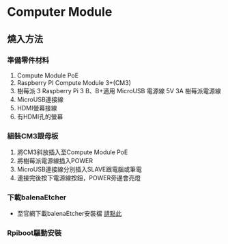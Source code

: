 # Computer Module
## 燒入方法
### 準備零件材料
1. Compute Module PoE 
2. Raspberry PI Compute Module 3+(CM3)
3. 樹莓派 3 Raspberry Pi 3 B、B+適用 MicroUSB 電源線 5V 3A 樹莓派電源線
4. MicroUSB連接線
5. HDMI螢幕接線
6. 有HDMI孔的螢幕

### 組裝CM3跟母板
1. 將CM3斜放插入至Compute Module PoE
2. 將樹莓派電源線插入POWER
3. MicroUSB連接線分別插入SLAVE跟電腦或筆電
4. 連接完後按下電源線按鈕，POWER旁邊會亮燈

### 下載balenaEtcher
- 至官網下載balenaEtcher安裝檔
[請點此](https://www.balena.io/etcher/)

### Rpiboot驅動安裝





